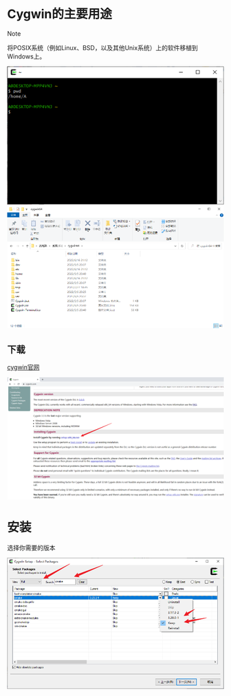 # Cygwin的主要用途

> [!NOTE]
> 将POSIX系统（例如Linux、BSD，以及其他Unix系统）上的软件移植到Windows上。

![](images/cygwin/4.cygwin终端.png)
![](images/cygwin/3.cygwin的目录.png)

## 下载

[cygwin官网](https://www.cygwin.com)

![](images/cygwin/1.下载.png)

# 安装

选择你需要的版本

![](images/cygwin/2.选择安装包版本.png)